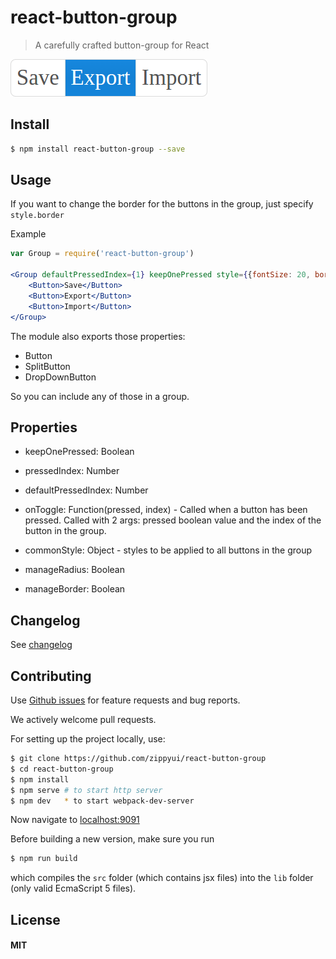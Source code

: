 # react-button-group

> A carefully crafted button-group for React

<img src="./button-group.png" height="60" width="315"/>

## Install

```sh
$ npm install react-button-group --save
```

## Usage

If you want to change the border for the buttons in the group, just specify `style.border`

Example

```jsx
var Group = require('react-button-group')

<Group defaultPressedIndex={1} keepOnePressed style={{fontSize: 20, borderRadius: 5}}>
    <Button>Save</Button>
    <Button>Export</Button>
    <Button>Import</Button>
</Group>
```

The module also exports those properties:

 * Button
 * SplitButton
 * DropDownButton

So you can include any of those in a group.


## Properties

 * keepOnePressed: Boolean
 * pressedIndex: Number
 * defaultPressedIndex: Number
 * onToggle: Function(pressed, index) - Called when a button has been pressed. Called with 2 args: pressed boolean value and the index of the button in the group.
 * commonStyle: Object - styles to be applied to all buttons in the group

 * manageRadius: Boolean
 * manageBorder: Boolean

 ## Changelog

 See [changelog](./CHANGELOG.md)

 ## Contributing

 Use [Github issues](https://github.com/zippyui/react-button-group/issues) for feature requests and bug reports.

 We actively welcome pull requests.

 For setting up the project locally, use:

 ```sh
 $ git clone https://github.com/zippyui/react-button-group
 $ cd react-button-group
 $ npm install
 $ npm serve # to start http server
 $ npm dev   * to start webpack-dev-server
 ```

 Now navigate to [localhost:9091](http://localhost:9091/)

 Before building a new version, make sure you run

 ```sh
 $ npm run build
 ```
 which compiles the `src` folder (which contains jsx files) into the `lib` folder (only valid EcmaScript 5 files).

 ## License

 #### MIT